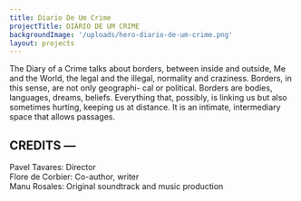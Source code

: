 ```yaml
---
title: Diario De Um Crime
projectTitle: DIÁRIO DE UM CRIME
backgroundImage: '/uploads/hero-diario-de-um-crime.png'
layout: projects
---
```


<section id="musica-section">
<p>
    The Diary of a Crime talks about borders, between inside and outside, Me and the World, the legal and the illegal, normality and craziness. Borders, in this sense, are not only geographi- cal or political. Borders are bodies, languages, dreams, beliefs. Everything that, possibly, is linking us but also sometimes hurting, keeping us at distance. It is an intimate, intermediary space that allows passages.
</p>
<h2>
    CREDITS —
</h2>
<p>
    <span class="bold">Pavel Tavares:</span> Director<br />
    <span class="bold">Flore de Corbier:</span> Co-author, writer<br />
    <span class="bold">Manu Rosales:</span> Original soundtrack and music production<br />
</p>
</section>